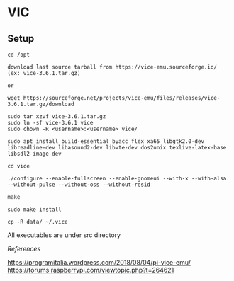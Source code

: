 # VIC

## Setup

```
cd /opt

download last source tarball from https://vice-emu.sourceforge.io/ (ex: vice-3.6.1.tar.gz)

or

wget https://sourceforge.net/projects/vice-emu/files/releases/vice-3.6.1.tar.gz/download

sudo tar xzvf vice-3.6.1.tar.gz
sudo ln -sf vice-3.6.1 vice
sudo chown -R <username>:<username> vice/

sudo apt install build-essential byacc flex xa65 libgtk2.0-dev libreadline-dev libasound2-dev libvte-dev dos2unix texlive-latex-base libsdl2-image-dev

cd vice

./configure --enable-fullscreen --enable-gnomeui --with-x --with-alsa --without-pulse --without-oss --without-resid

make

sudo make install

cp -R data/ ~/.vice
```

All executables are under src directory


*References*

https://programitalia.wordpress.com/2018/08/04/pi-vice-emu/
https://forums.raspberrypi.com/viewtopic.php?t=264621


